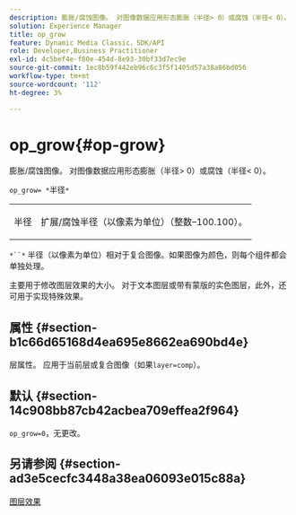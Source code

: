 ```yaml
---
description: 膨胀/腐蚀图像。 对图像数据应用形态膨胀（半径> 0）或腐蚀（半径< 0）。
solution: Experience Manager
title: op_grow
feature: Dynamic Media Classic，SDK/API
role: Developer,Business Practitioner
exl-id: 4c5bef4e-f80e-454d-8e93-30bf33d7ec9e
source-git-commit: 1ec8b59f442eb96c6c3f5f1405d57a38a86bd056
workflow-type: tm+mt
source-wordcount: '112'
ht-degree: 3%

---
```


# op_grow{#op-grow}

膨胀/腐蚀图像。 对图像数据应用形态膨胀（半径> 0）或腐蚀（半径&lt; 0）。

`op_grow= *`半径`*`

<table id="simpletable_3BAA4523D29E447FA7A4C9009B3E8344"> 
 <tr class="strow"> 
  <td class="stentry"> <p><span class="codeph"><span class="varname"> 半径</span></span> </p> </td> 
  <td class="stentry"> <p>扩展/腐蚀半径（以像素为单位）（整数–100.100）。 </p></td> 
 </tr> 
</table>

`*``*` 半径（以像素为单位）相对于复合图像。如果图像为颜色，则每个组件都会单独处理。

主要用于修改图层效果的大小。 对于文本图层或带有蒙版的实色图层，此外，还可用于实现特殊效果。

## 属性 {#section-b1c66d65168d4ea695e8662ea690bd4e}

层属性。 应用于当前层或复合图像（如果`layer=comp`）。

## 默认 {#section-14c908bb87cb42acbea709effea2f964}

`op_grow=0`，无更改。

## 另请参阅 {#section-ad3e5cecfc3448a38ea06093e015c88a}

[图层效果](../../../../../is-api/http-ref/image-serving-api-ref/c-http-protocol-reference/c-syntax-and-features/r-layer-effects.md#reference-82a6b5311b3d4471ad2799adb3b2201c)

